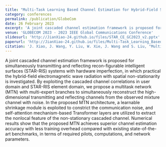 ```yaml
---
title: "Multi-Task Learning Based Channel Estimation for Hybrid-Field STAR-RIS Systems"
category: conferences
permalink: /publication/GlobeCom
date: 26 February 2023
excerpt: 'A joint cascaded channel estimation framework is proposed for simultaneously transmitting and reflecting recon-figurable intelligent surfaces (STAR-RIS) systems with hardware imperfection, in which practical the hybrid-field electromagnetic wave radiation with spatial non-stationarity is investigated. By exploiting the cascaded channel correlations in user domain and STAR-RIS element domain, we propose a multitask network (MTN) with multi-expert branches to simultaneously reconstruct the high-dimensional transmitting and reflecting channels from the observed mixture channel with noise.'
venue: 'GLOBECOM 2023 - 2023 IEEE Global Communications Conference'
slidesurl: 'http://JianXiao-24.github.io/files/STAR_CE_GC2023_v2.pptx'
paperurl: 'http://JianXiao-24.github.io/files/Multi-Task_Learning_Based_Channel_Estimation_for_Hybrid-Field_STAR-RIS_Systems.pdf'
citation: 'J. Xiao, J. Wang, Y. Liu, W. Xie, J. Wang and S. Liu, "Multi-Task Learning Based Channel Estimation for Hybrid-Field STAR-RIS Systems," GLOBECOM 2023 - 2023 IEEE Global Communications Conference, Kuala Lumpur, Malaysia, 2023, pp. 6573-6578. '
---
```



A joint cascaded channel estimation framework is proposed for simultaneously transmitting and reflecting recon-figurable intelligent surfaces (STAR-RIS) systems with hardware imperfection, in which practical the hybrid-field electromagnetic wave radiation with spatial non-stationarity is investigated. By exploiting the cascaded channel correlations in user domain and STAR-RIS element domain, we propose a multitask network (MTN) with multi-expert branches to simultaneously reconstruct the high-dimensional transmitting and reflecting channels from the observed mixture channel with noise. In the proposed MTN architecture, a learnable shrinkage module is exploited to constrict the communication noise, and self-attention mechanism-based Transformer layers are utilized to extract the nonlocal feature of the non-stationary cascaded channel. Numerical results show that the proposed MTN achieves superior channel estimation accuracy with less training overhead compared with existing state-of-the-art benchmarks, in terms of required pilots, computations, and network parameters.
